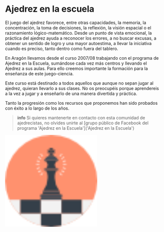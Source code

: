 # Ajedrez en la escuela

El juego del ajedrez favorece, entre otras capacidades, la memoria, la concentración, la toma de decisiones, la reflexión, la visión espacial o el razonamiento lógico-matemático. Desde un punto de vista emocional, la práctica del ajedrez ayuda a reconocer los errores, a no buscar excusas, a obtener un sentido de logro y una mayor autoestima, a llevar la iniciativa cuando es preciso, tanto dentro como fuera del tablero.

En Aragón llevamos desde el curso 2007/08 trabajando con el programa de Ajedrez en la Escuela, sumándose cada vez más centros y llevando el Ajedrez a sus aulas. Para ello creemos importante la formación para la enseñanza de este juego-ciencia.

Este curso está destinado a todos aquellos que aunque no sepan jugar al ajedrez, quieran llevarlo a sus clases. No os preocupéis porque aprendereis a la vez a jugar y a enseñarlo de una manera divertida y práctica.

Tanto la progresión como los recursos que proponemos han sido probados con éxito a lo largo de los años.

>**info**
>Si quieres mantenerte en contacto con esta comunidad de ajedrecistas, no olvides unirte al [grupo público de Facebook del programa 'Ajedrez en la Escuela']('Ajedrez en la Escuela')

<div class="container center">
<img src='assets/chess.png' alt='' width='300'/>
</div>
